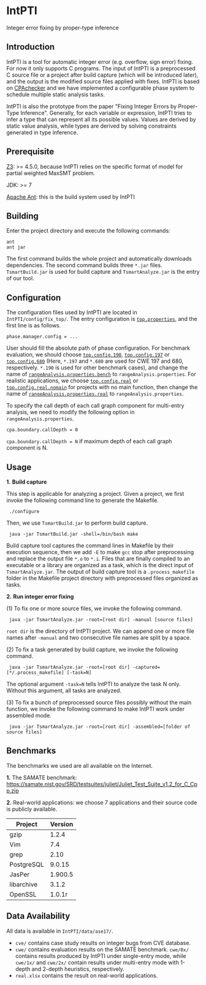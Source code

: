 # IntPTI
Integer error fixing by proper-type inference

Introduction
------------
IntPTI is a tool for automatic integer error (e.g. overflow, sign error) fixing. For now it only supports C programs. The input of IntPTI is a preprocessed C source file or a project after build capture (which will be introduced later), and the output is the modified source files applied with fixes. IntPTI is based on [CPAchecker](https://github.com/sosy-lab/cpachecker) and we have implemented a configurable phase system to schedule multiple static analysis tasks. 

IntPTI is also the prototype from the paper "Fixing Integer Errors by Proper-Type Inference". Generally, for each variable or expression, IntPTI tries to infer a type that can represent all its possible values. Values are derived by static value analysis, while types are derived by solving constraints generated in type inference.

Prerequisite
------------
[Z3](https://github.com/Z3Prover/z3): >= 4.5.0, because IntPTI relies on the specific format of model for partial weighted MaxSMT problem.

JDK: >= 7

[Apache Ant](http://ant.apache.org/): this is the build system used by IntPTI

Building
--------
Enter the project directory and execute the following commands:

    ant
    ant jar
    
The first command builds the whole project and automatically downloads dependencies. The second command builds three `*.jar` files. `TsmartBuild.jar` is used for build capture and `TsmartAnalyze.jar` is the entry of our tool.

Configuration
-------------
The configuration files used by IntPTI are located in `IntPTI/config/fix_top/`. The entry configuration is [`top.properties`](https://github.com/45258E9F/IntPTI/blob/master/config/fix_top/top.properties), and the first line is as follows.

    phase.manager.config = ...
    
User should fill the absolute path of phase configuration. For benchmark evaluation, we should choose [`top.config.190`](https://github.com/45258E9F/IntPTI/blob/master/config/fix_top/top.config.190), [`top.config.197`](https://github.com/45258E9F/IntPTI/blob/master/config/fix_top/top.config.197) or [`top.config.680`](https://github.com/45258E9F/IntPTI/blob/master/config/fix_top/top.config.680) (Here, `*.197` and `*.680` are used for CWE 197 and 680, respectively. `*.190` is used for other benchmark cases), and change the name of [`rangeAnalysis.properties.bench`](https://github.com/45258E9F/IntPTI/blob/master/config/fix_top/rangeAnalysis.properties.bench) to `rangeAnalysis.properties`. For realistic applications, we choose [`top.config.real`](https://github.com/45258E9F/IntPTI/blob/master/config/fix_top/top.config.real) or [`top.config.real.nomain`](https://github.com/45258E9F/IntPTI/blob/master/config/fix_top/top.config.real.nomain) for projects with no main function, then change the name of [`rangeAnalysis.properties.real`](https://github.com/45258E9F/IntPTI/blob/master/config/fix_top/rangeAnalysis.properties.real) to `rangeAnalysis.properties`.

To specify the call depth of each call graph component for multi-entry analysis, we need to modify the following option in `rangeAnalysis.properties`.

    cpa.boundary.callDepth = 0
    
 `cpa.boundary.callDepth = N` if maximum depth of each call graph component is N.
 
 Usage
 -----
 
 **1.** __Build capture__
 
 This step is applicable for analyzing a project. Given a project, we first invoke the following command line to generate the Makefile.
 
     ./configure
        
 Then, we use `TsmartBuild.jar` to perform build capture.
 
     java -jar TsmartBuild.jar -shell=/bin/bash make
      
 Build capture tool captures the command lines in Makefile by their execution sequence, then we add `-E` to make `gcc` stop after preprocessing and replace the output file `*.o` to `*.i`. Files that are finally compiled to an executable or a library are organized as a task, which is the direct input of `TsmartAnalyze.jar`. The output of build capture tool is a `.process_makefile` folder in the  Makefile project directory with preprocessed files organized as tasks.
 
 **2.** __Run integer error fixing__
 
 (1) To fix one or more source files, we invoke the following command.
 
     java -jar TsmartAnalyze.jar -root=[root dir] -manual [source files]
     
 `root dir` is the directory of IntPTI project. We can append one or more file names after `-manual` and two consecutive file names are split by a space.
 
 (2) To fix a task generated by build capture, we invoke the following command.
 
     java -jar TsmartAnalyze.jar -root=[root dir] -captured=[*/.process_makefile] [-task=N]
 
 The optional argument `-task=N` tells IntPTI to analyze the task N only. Without this argument, all tasks are analyzed.
 
 (3) To fix a bunch of preprocessed source files possibly without the main function, we invoke the following command to make IntPTI work under assembled mode.
 
     java -jar TsmartAnalyze.jar -root=[root dir] -assembled=[folder of source files]
     
 Benchmarks
 ----------
 The benchmarks we used are all available on the Internet.
 
 **1.** The SAMATE benchmark: https://samate.nist.gov/SRD/testsuites/juliet/Juliet_Test_Suite_v1.2_for_C_Cpp.zip
 
 **2.** Real-world applications: we choose 7 applications and their source code is publicly available.
 
 | Project    | Version |
|------------|---------|
| gzip       | 1.2.4   |
| Vim        | 7.4     |
| grep       | 2.10    |
| PostgreSQL | 9.0.15  |
| JasPer     | 1.900.5 |
| libarchive | 3.1.2   |
| OpenSSL    | 1.0.1r  |

Data Availability
-----------------
All data is available in `IntPTI/data/ase17/`.
* `cve/` contains case study results on integer bugs from CVE database.
* `cwe/` contains evaluation results on the SAMATE benchmark. `cwe/0x/` contains results produced by IntPTI under single-entry mode, while `cwe/1x/` and `cwe/2x/` contain results under multi-entry mode with 1-depth and 2-depth heuristics, respectively.
* `real.xlsx` contains the result on real-world applications.
 
